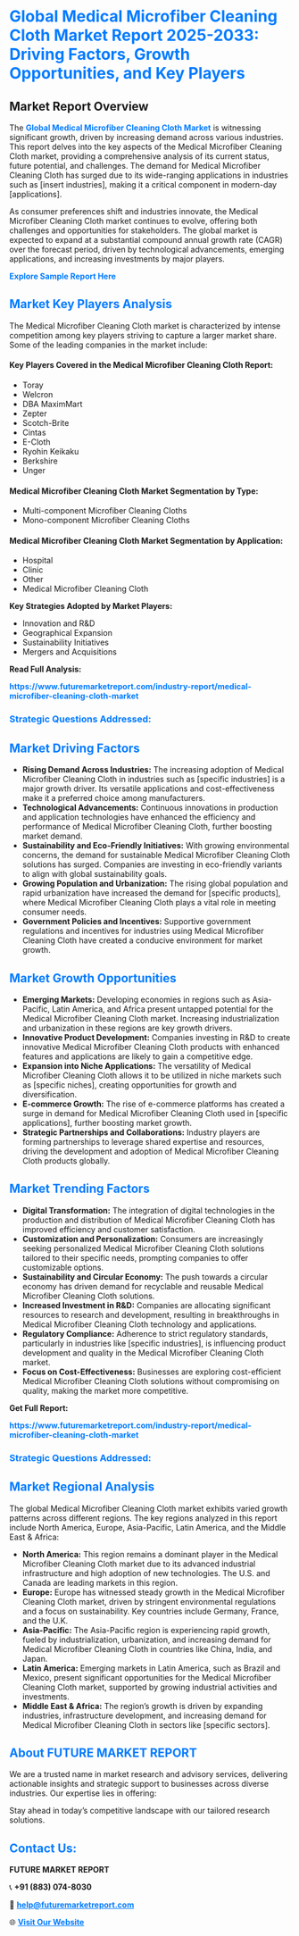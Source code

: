 <h1 style="color: #007BFF;">Global Medical Microfiber Cleaning Cloth Market Report 2025-2033: Driving Factors, Growth Opportunities, and Key Players</h1>

<section id="overview">
<h2>Market Report Overview</h2>
<p>The <a href="https://www.futuremarketreport.com/industry-report/medical-microfiber-cleaning-cloth-market" style="color: #007BFF; text-decoration: none;"><strong>Global Medical Microfiber Cleaning Cloth Market</strong></a> is witnessing significant growth, driven by increasing demand across various industries. This report delves into the key aspects of the Medical Microfiber Cleaning Cloth market, providing a comprehensive analysis of its current status, future potential, and challenges. The demand for Medical Microfiber Cleaning Cloth has surged due to its wide-ranging applications in industries such as [insert industries], making it a critical component in modern-day [applications].</p>
<p>As consumer preferences shift and industries innovate, the Medical Microfiber Cleaning Cloth market continues to evolve, offering both challenges and opportunities for stakeholders. The global market is expected to expand at a substantial compound annual growth rate (CAGR) over the forecast period, driven by technological advancements, emerging applications, and increasing investments by major players.</p>
</section>

<section id="overview">
<p><a href="https://www.futuremarketreport.com/request-sample/reportId=122152" style="color: #007BFF; text-decoration: none;"><strong>Explore Sample Report Here</strong></a></p>
</section>

<section id="key-players">
<h2 style="color: #007BFF;">Market Key Players Analysis</h2>
<p>The Medical Microfiber Cleaning Cloth market is characterized by intense competition among key players striving to capture a larger market share. Some of the leading companies in the market include:</p>
<h4>Key Players Covered in the Medical Microfiber Cleaning Cloth Report:</h4>
<ul><li>Toray</li><li>Welcron</li><li>DBA MaximMart</li><li>Zepter</li><li>Scotch-Brite</li><li>Cintas</li><li>E-Cloth</li><li>Ryohin Keikaku</li><li>Berkshire</li><li>Unger</li></ul>
<h4>Medical Microfiber Cleaning Cloth Market Segmentation by Type:</h4>
<ul><li>Multi-component Microfiber Cleaning Cloths</li><li>Mono-component Microfiber Cleaning Cloths</li></ul>

<h4>Medical Microfiber Cleaning Cloth Market Segmentation by Application:</h4>
<ul><li>Hospital</li><li>Clinic</li><li>Other</li><li>Medical Microfiber Cleaning Cloth</li></ul>
<p><strong>Key Strategies Adopted by Market Players:</strong></p>
<ul>
<li>Innovation and R&D</li>
<li>Geographical Expansion</li>
<li>Sustainability Initiatives</li>
<li>Mergers and Acquisitions</li>
</ul>
</section>

<section>
<p><strong>Read Full Analysis: </strong></p><a href="https://www.futuremarketreport.com/industry-report/medical-microfiber-cleaning-cloth-market" style="color: #007BFF; text-decoration: none;"><strong>https://www.futuremarketreport.com/industry-report/medical-microfiber-cleaning-cloth-market</strong></a>
<h3 style="color: #007BFF;">Strategic Questions Addressed:</h3>
</section>

<section id="driving-factors">
<h2 style="color: #007BFF;">Market Driving Factors</h2>
<ul>
<li><strong>Rising Demand Across Industries:</strong> The increasing adoption of Medical Microfiber Cleaning Cloth in industries such as [specific industries] is a major growth driver. Its versatile applications and cost-effectiveness make it a preferred choice among manufacturers.</li>
<li><strong>Technological Advancements:</strong> Continuous innovations in production and application technologies have enhanced the efficiency and performance of Medical Microfiber Cleaning Cloth, further boosting market demand.</li>
<li><strong>Sustainability and Eco-Friendly Initiatives:</strong> With growing environmental concerns, the demand for sustainable Medical Microfiber Cleaning Cloth solutions has surged. Companies are investing in eco-friendly variants to align with global sustainability goals.</li>
<li><strong>Growing Population and Urbanization:</strong> The rising global population and rapid urbanization have increased the demand for [specific products], where Medical Microfiber Cleaning Cloth plays a vital role in meeting consumer needs.</li>
<li><strong>Government Policies and Incentives:</strong> Supportive government regulations and incentives for industries using Medical Microfiber Cleaning Cloth have created a conducive environment for market growth.</li>
</ul>
</section>

<section id="growth-opportunities">
<h2 style="color: #007BFF;">Market Growth Opportunities</h2>
<ul>
<li><strong>Emerging Markets:</strong> Developing economies in regions such as Asia-Pacific, Latin America, and Africa present untapped potential for the Medical Microfiber Cleaning Cloth market. Increasing industrialization and urbanization in these regions are key growth drivers.</li>
<li><strong>Innovative Product Development:</strong> Companies investing in R&D to create innovative Medical Microfiber Cleaning Cloth products with enhanced features and applications are likely to gain a competitive edge.</li>
<li><strong>Expansion into Niche Applications:</strong> The versatility of Medical Microfiber Cleaning Cloth allows it to be utilized in niche markets such as [specific niches], creating opportunities for growth and diversification.</li>
<li><strong>E-commerce Growth:</strong> The rise of e-commerce platforms has created a surge in demand for Medical Microfiber Cleaning Cloth used in [specific applications], further boosting market growth.</li>
<li><strong>Strategic Partnerships and Collaborations:</strong> Industry players are forming partnerships to leverage shared expertise and resources, driving the development and adoption of Medical Microfiber Cleaning Cloth products globally.</li>
</ul>
</section>

<section id="trending-factors">
<h2 style="color: #007BFF;">Market Trending Factors</h2>
<ul>
<li><strong>Digital Transformation:</strong> The integration of digital technologies in the production and distribution of Medical Microfiber Cleaning Cloth has improved efficiency and customer satisfaction.</li>
<li><strong>Customization and Personalization:</strong> Consumers are increasingly seeking personalized Medical Microfiber Cleaning Cloth solutions tailored to their specific needs, prompting companies to offer customizable options.</li>
<li><strong>Sustainability and Circular Economy:</strong> The push towards a circular economy has driven demand for recyclable and reusable Medical Microfiber Cleaning Cloth solutions.</li>
<li><strong>Increased Investment in R&D:</strong> Companies are allocating significant resources to research and development, resulting in breakthroughs in Medical Microfiber Cleaning Cloth technology and applications.</li>
<li><strong>Regulatory Compliance:</strong> Adherence to strict regulatory standards, particularly in industries like [specific industries], is influencing product development and quality in the Medical Microfiber Cleaning Cloth market.</li>
<li><strong>Focus on Cost-Effectiveness:</strong> Businesses are exploring cost-efficient Medical Microfiber Cleaning Cloth solutions without compromising on quality, making the market more competitive.</li>
</ul>
</section>

<section>
<p><strong>Get Full Report: </strong></p><a href="https://www.futuremarketreport.com/industry-report/medical-microfiber-cleaning-cloth-market" style="color: #007BFF; text-decoration: none;"><strong>https://www.futuremarketreport.com/industry-report/medical-microfiber-cleaning-cloth-market</strong></a>
<h3 style="color: #007BFF;">Strategic Questions Addressed:</h3>
</section>


<section id="regional-analysis">
<h2 style="color: #007BFF;">Market Regional Analysis</h2>
<p>The global Medical Microfiber Cleaning Cloth market exhibits varied growth patterns across different regions. The key regions analyzed in this report include North America, Europe, Asia-Pacific, Latin America, and the Middle East & Africa:</p>
<ul>
<li><strong>North America:</strong> This region remains a dominant player in the Medical Microfiber Cleaning Cloth market due to its advanced industrial infrastructure and high adoption of new technologies. The U.S. and Canada are leading markets in this region.</li>
<li><strong>Europe:</strong> Europe has witnessed steady growth in the Medical Microfiber Cleaning Cloth market, driven by stringent environmental regulations and a focus on sustainability. Key countries include Germany, France, and the U.K.</li>
<li><strong>Asia-Pacific:</strong> The Asia-Pacific region is experiencing rapid growth, fueled by industrialization, urbanization, and increasing demand for Medical Microfiber Cleaning Cloth in countries like China, India, and Japan.</li>
<li><strong>Latin America:</strong> Emerging markets in Latin America, such as Brazil and Mexico, present significant opportunities for the Medical Microfiber Cleaning Cloth market, supported by growing industrial activities and investments.</li>
<li><strong>Middle East & Africa:</strong> The region’s growth is driven by expanding industries, infrastructure development, and increasing demand for Medical Microfiber Cleaning Cloth in sectors like [specific sectors].</li>
</ul>
</section>

<footer>
<h2 style="color: #007BFF;">About FUTURE MARKET REPORT</h2>
<p>We are a trusted name in market research and advisory services, delivering actionable insights and strategic support to businesses across diverse industries. Our expertise lies in offering:</p>

<p>Stay ahead in today’s competitive landscape with our tailored research solutions.</p>

<h2 style="color: #007BFF;">Contact Us:</h2>
<p><strong>FUTURE MARKET REPORT</strong></p>
<p>📞 <strong>+91 (883) 074-8030</strong></p>
<p>📧 <strong><a href="mailto:help@futuremarketreport.com" style="color: #007BFF;">help@futuremarketreport.com</a></strong></p>
<p>🌐 <strong><a href="https://www.futuremarketreport.com/" style="color: #007BFF;">Visit Our Website</a></strong></p>
</footer>